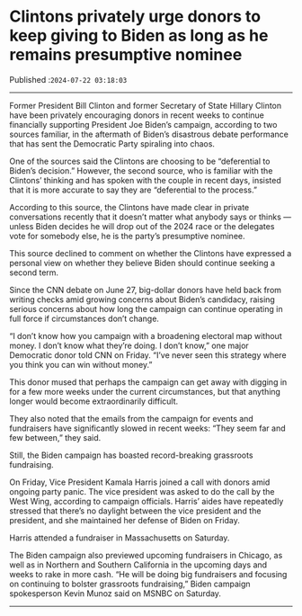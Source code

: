 # Clintons privately urge donors to keep giving to Biden as long as he remains presumptive nominee

Published :`2024-07-22 03:18:03`

---

Former President Bill Clinton and former Secretary of State Hillary Clinton have been privately encouraging donors in recent weeks to continue financially supporting President Joe Biden’s campaign, according to two sources familiar, in the aftermath of Biden’s disastrous debate performance that has sent the Democratic Party spiraling into chaos.

One of the sources said the Clintons are choosing to be “deferential to Biden’s decision.” However, the second source, who is familiar with the Clintons’ thinking and has spoken with the couple in recent days, insisted that it is more accurate to say they are “deferential to the process.”

According to this source, the Clintons have made clear in private conversations recently that it doesn’t matter what anybody says or thinks — unless Biden decides he will drop out of the 2024 race or the delegates vote for somebody else, he is the party’s presumptive nominee.

This source declined to comment on whether the Clintons have expressed a personal view on whether they believe Biden should continue seeking a second term.

Since the CNN debate on June 27, big-dollar donors have held back from writing checks amid growing concerns about Biden’s candidacy, raising serious concerns about how long the campaign can continue operating in full force if circumstances don’t change.

“I don’t know how you campaign with a broadening electoral map without money. I don’t know what they’re doing. I don’t know,” one major Democratic donor told CNN on Friday. “I’ve never seen this strategy where you think you can win without money.”

This donor mused that perhaps the campaign can get away with digging in for a few more weeks under the current circumstances, but that anything longer would become extraordinarily difficult.

They also noted that the emails from the campaign for events and fundraisers have significantly slowed in recent weeks: “They seem far and few between,” they said.

Still, the Biden campaign has boasted record-breaking grassroots fundraising.

On Friday, Vice President Kamala Harris joined a call with donors amid ongoing party panic. The vice president was asked to do the call by the West Wing, according to campaign officials. Harris’ aides have repeatedly stressed that there’s no daylight between the vice president and the president, and she maintained her defense of Biden on Friday.

Harris attended a fundraiser in Massachusetts on Saturday.

The Biden campaign also previewed upcoming fundraisers in Chicago, as well as in Northern and Southern California in the upcoming days and weeks to rake in more cash. “He will be doing big fundraisers and focusing on continuing to bolster grassroots fundraising,” Biden campaign spokesperson Kevin Munoz said on MSNBC on Saturday.

---

